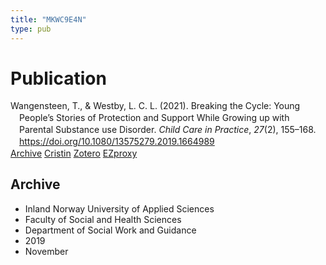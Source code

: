 ```yaml
---
title: "MKWC9E4N"
type: pub
---
```

<h1>Publication</h1>
<article id="csl-bib-container-MKWC9E4N" class="csl-bib-container">
  <div class="csl-bib-body" style="line-height: 1.35; padding-left: 1em; text-indent:-1em;">
  <div class="csl-entry">Wangensteen, T., &amp; Westby, L. C. L. (2021). Breaking the Cycle: Young People&#x2019;s Stories of Protection and Support While Growing up with Parental Substance use Disorder. <i>Child Care in Practice</i>, <i>27</i>(2), 155&#x2013;168. <a href="https://doi.org/10.1080/13575279.2019.1664989">https://doi.org/10.1080/13575279.2019.1664989</a></div>
</div>
  <div class="csl-bib-buttons">
    <a href="#taxonomy-article-MKWC9E4N" class="csl-bib-button">Archive</a>
    <a href alt="Cristin URL" class="csl-bib-button">Cristin</a>
    <a href alt="Zotero URL" class="csl-bib-button">Zotero</a>
    <a href="http://ezproxy.inn.no/login?url=https://doi.org/10.1080/13575279.2019.1664989" class="csl-bib-button">EZproxy</a>
  </div>
  <div id="csl-bib-meta-container-MKWC9E4N"></div>
</article>
<div id="csl-bib-meta-MKWC9E4N" class="csl-bib-meta">
  <article id="taxonomy-article-MKWC9E4N" class="taxonomy-article">
    <h1>Archive</h1>
    <ul>
      <li>Inland Norway University of Applied Sciences</li>
      <li>Faculty of Social and Health Sciences</li>
      <li>Department of Social Work and Guidance</li>
      <li>2019</li>
      <li>November</li>
    </ul>
  </article>
</div>
